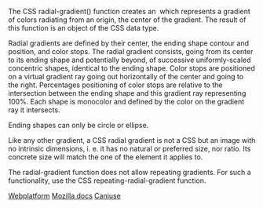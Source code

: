 The CSS radial-gradient() function creates an <image> which represents a gradient of colors radiating from an origin, the center of the gradient. The result of this function is an object of the CSS <gradient> data type.

Radial gradients are defined by their center, the ending shape contour and position, and color stops. The radial gradient consists, going from its center to its ending shape and potentially beyond, of successive uniformly-scaled concentric shapes, identical to the ending shape. Color stops are positioned on a virtual gradient ray going out horizontally of the center and going to the right. Percentages positioning of color stops are relative to the intersection between the ending shape and this gradient ray representing 100%. Each shape is monocolor and defined by the color on the gradient ray it intersects.

Ending shapes can only be circle or ellipse.

Like any other gradient, a CSS radial gradient is not a CSS <color> but an image with no intrinsic dimensions, i. e. it has no natural or preferred size, nor ratio. Its concrete size will match the one of the element it applies to.

The radial-gradient function does not allow repeating gradients. For such a functionality, use the CSS repeating-radial-gradient function.

[Webplatform](http://docs.webplatform.org/wiki/css/functions/radial-gradient "Webplatform")
[Mozilla docs](https://developer.mozilla.org/en-US/docs/Web/CSS/radial-gradient "Mozilla")
[Caniuse](http://caniuse.com/#feat=css-gradients "Caniuse")